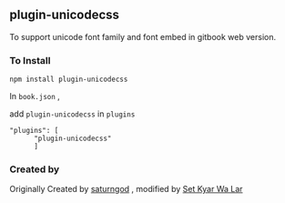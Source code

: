 
## plugin-unicodecss

To support unicode font family and font embed in gitbook web version.


### To Install

```
npm install plugin-unicodecss
```

In `book.json` ,

add `plugin-unicodecss` in `plugins`

```
"plugins": [
      "plugin-unicodecss"
      ]
```

### Created by

Originally Created by [saturngod](https://github.com/saturngod) , modified by [Set Kyar Wa Lar](https://github.com/setkyar)
